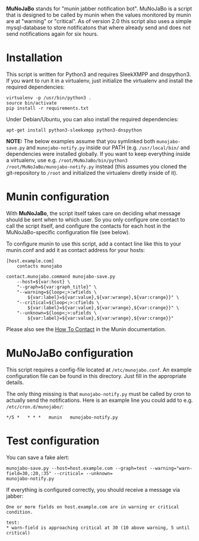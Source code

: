 **MuNoJaBo** stands for "munin jabber notification bot". MuNoJaBo is a script
that is designed to be called by munin when the values monitored by munin
are at "warning" or "critical". As of version 2.0 this script also uses a simple
mysql-database to store notificatons that where already send and does not send
notifications again for six hours.

Installation
============

This script is written for Python3 and requires SleekXMPP and dnspython3. If
you want to run it in a virtualenv, just initialize the virtualenv and install
the required dependencies:

```
virtualenv -p /usr/bin/python3 .
source bin/activate
pip install -r requirements.txt
```

Under Debian/Ubuntu, you can also install the required dependencies:

```
apt-get install python3-sleekxmpp python3-dnspython
```

**NOTE:** The below examples assume that you symlinked both
``munojabo-save.py`` and ``munojabo-notify.py`` inside our PATH (e.g.
``/usr/local/bin/`` and dependencies were installed globally. If you want to
keep everything inside a virtualenv, use e.g. ``/root/MuNoJaBo/bin/python3
/root/MuNoJaBo/munojabo-notify.py`` instead (this assumes you cloned the
git-repository to ``/root`` and initialized the virtualenv diretly inside of
it).

Munin configuration
===================

With **MuNoJaBo**, the script itself takes care on deciding what message should
be sent when to which user. So you only configure one contact to call the
script itself, and configure the contacts for each host in the
MuNoJaBo-specific configuration file (see below).

To configure munin to use this script, add a contact line like this to your
munin.conf and add it as contact address for your hosts:

```
[host.example.com]
    contacts munojabo

contact.munojabo.command munojabo-save.py 
    --host=${var:host} \
	"--graph=${var:graph_title}" \
	"--warning=${loop<;>:wfields \
		${var:label}=${var:value},${var:wrange},${var:crange}}" \
	"--critical=${loop<;>:cfields \
		${var:label}=${var:value},${var:wrange},${var:crange}}" \
	"--unknown=${loop<;>:ufields \
		${var:label}=${var:value},${var:wrange},${var:crange}}"
```

Please also see the 
[How To Contact](http://munin.projects.linpro.no/wiki/HowToContact)
in the Munin documentation.

MuNoJaBo configuration
======================

This script requires a config-file located at ``/etc/munojabo.conf``. An example
configuration file can be found in this directory. Just fill in the appropriate
details.

The only thing missing is that ```munojabo-notify.py``` must be called by cron
to actually send the notifications. Here is an example line you could add to
e.g. ``/etc/cron.d/munojabo/``:

```
*/5 *   * * *   munin   munojabo-notify.py
```

Test configuration
==================

You can save a fake alert:

```
munojabo-save.py --host=host.example.com --graph=test --warning="warn-field=30,:20,:35" --critical= --unknown=
munojabo-notify.py
```

If everything is configured correctly, you should receive a message via jabber:

```
One or more fields on host.example.com are in warning or critical condition.

test:
* warn-field is approaching critical at 30 (10 above warning, 5 until critical)
```
